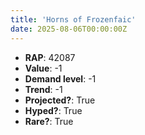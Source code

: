 ```yaml
---
title: 'Horns of Frozenfaic'
date: 2025-08-06T00:00:00Z
---
```

- **RAP**: 42087
- **Value**: -1
- **Demand level**: -1
- **Trend**: -1
- **Projected?**: True
- **Hyped?**: True
- **Rare?**: True
